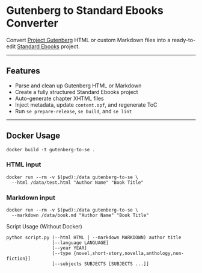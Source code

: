# Gutenberg to Standard Ebooks Converter

Convert [Project Gutenberg](https://www.gutenberg.org/) HTML or custom Markdown files into a ready-to-edit [Standard Ebooks](https://standardebooks.org) project.

---

##  Features

- Parse and clean up Gutenberg HTML or Markdown
- Create a fully structured Standard Ebooks project
- Auto-generate chapter XHTML files
- Inject metadata, update `content.opf`, and regenerate ToC
- Run `se prepare-release`, `se build`, and `se lint`

---

##  Docker Usage

```
docker build -t gutenberg-to-se .
```
### HTML input
```
docker run --rm -v $(pwd):/data gutenberg-to-se \
  --html /data/test.html "Author Name" "Book Title"
```
### Markdown input
```
docker run --rm -v $(pwd):/data gutenberg-to-se \
  --markdown /data/book.md "Author Name" "Book Title"
```

Script Usage (Without Docker)
```
python script.py (--html HTML | --markdown MARKDOWN) author title
                 [--language LANGUAGE]
                 [--year YEAR]
                 [--type {novel,short-story,novella,anthology,non-fiction}]
                 [--subjects SUBJECTS [SUBJECTS ...]]

```
